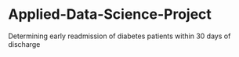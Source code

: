 # Applied-Data-Science-Project
Determining early readmission of diabetes patients within 30 days of discharge
